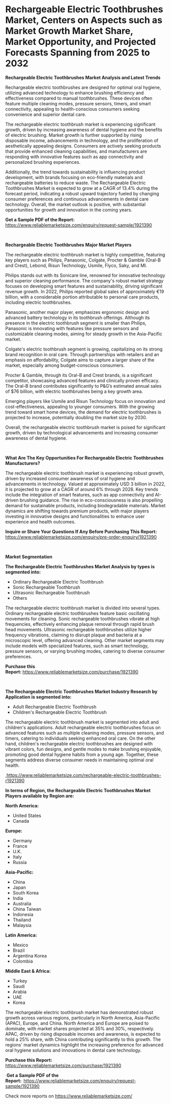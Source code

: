 <p><h1>Rechargeable Electric Toothbrushes Market, Centers on Aspects such as Market Growth Market Share, Market Opportunity, and Projected Forecasts Spanning from 2025 to 2032</h1></p><p><strong>Rechargeable Electric Toothbrushes Market Analysis and Latest Trends</strong></p>
<p><p>Rechargeable electric toothbrushes are designed for optimal oral hygiene, utilizing advanced technology to enhance brushing efficiency and effectiveness compared to manual toothbrushes. These devices often feature multiple cleaning modes, pressure sensors, timers, and smart connectivity, appealing to health-conscious consumers seeking convenience and superior dental care.</p><p>The rechargeable electric toothbrush market is experiencing significant growth, driven by increasing awareness of dental hygiene and the benefits of electric brushing. Market growth is further supported by rising disposable income, advancements in technology, and the proliferation of aesthetically appealing designs. Consumers are actively seeking products that provide enhanced cleaning capabilities, and manufacturers are responding with innovative features such as app connectivity and personalized brushing experiences.</p><p>Additionally, the trend towards sustainability is influencing product development, with brands focusing on eco-friendly materials and rechargeable batteries to reduce waste. The Rechargeable Electric Toothbrushes Market is expected to grow at a CAGR of 13.4% during the forecast period, indicating a robust upward trajectory fueled by changing consumer preferences and continuous advancements in dental care technology. Overall, the market outlook is positive, with substantial opportunities for growth and innovation in the coming years.</p></p>
<p><strong>Get a Sample PDF of the Report:&nbsp;</strong> <a href="https://www.reliablemarketsize.com/enquiry/request-sample/1921390?utm_campaign=3460&utm_medium=2&utm_source=Github&utm_content=ia&utm_term=05042025&utm_id=rechargeable-electric-toothbrushes">https://www.reliablemarketsize.com/enquiry/request-sample/1921390</a></p>
<p>&nbsp;</p>
<p><strong>Rechargeable Electric Toothbrushes Major Market Players</strong></p>
<p><p>The rechargeable electric toothbrush market is highly competitive, featuring key players such as Philips, Panasonic, Colgate, Procter & Gamble (Oral-B and Crest), Lebond, Risun Technology, Usmile, Flyco, Saky, and MI. </p><p>Philips stands out with its Sonicare line, renowned for innovative technology and superior cleaning performance. The company's robust market strategy focuses on developing smart features and sustainability, driving significant revenue growth. In 2022, Philips reported global sales of approximately €19 billion, with a considerable portion attributable to personal care products, including electric toothbrushes.</p><p>Panasonic, another major player, emphasizes ergonomic design and advanced battery technology in its toothbrush offerings. Although its presence in the electric toothbrush segment is smaller than Philips, Panasonic is innovating with features like pressure sensors and customizable cleaning modes, aiming for steady growth in the Asia-Pacific market.</p><p>Colgate's electric toothbrush segment is growing, capitalizing on its strong brand recognition in oral care. Through partnerships with retailers and an emphasis on affordability, Colgate aims to capture a larger share of the market, especially among budget-conscious consumers.</p><p>Procter & Gamble, through its Oral-B and Crest brands, is a significant competitor, showcasing advanced features and clinically proven efficacy. The Oral-B brand contributes significantly to P&G’s estimated annual sales of $76 billion, with electric toothbrushes being a key growth area.</p><p>Emerging players like Usmile and Risun Technology focus on innovation and cost-effectiveness, appealing to younger consumers. With the growing trend toward smart home devices, the demand for electric toothbrushes is projected to increase, potentially doubling the market size by 2030.</p><p>Overall, the rechargeable electric toothbrush market is poised for significant growth, driven by technological advancements and increasing consumer awareness of dental hygiene.</p></p>
<p>&nbsp;</p>
<p><strong>What Are The Key Opportunities For Rechargeable Electric Toothbrushes Manufacturers?</strong></p>
<p><p>The rechargeable electric toothbrush market is experiencing robust growth, driven by increased consumer awareness of oral hygiene and advancements in technology. Valued at approximately USD 3 billion in 2022, it is projected to grow at a CAGR of around 6% through 2028. Key trends include the integration of smart features, such as app connectivity and AI-driven brushing guidance. The rise in eco-consciousness is also propelling demand for sustainable products, including biodegradable materials. Market dynamics are shifting towards premium products, with major players investing in innovative designs and functionalities to enhance user experience and health outcomes.</p></p>
<p><strong>Inquire or Share Your Questions If Any Before Purchasing This Report:</strong> <a href="https://www.reliablemarketsize.com/enquiry/pre-order-enquiry/1921390?utm_campaign=3460&utm_medium=2&utm_source=Github&utm_content=ia&utm_term=05042025&utm_id=rechargeable-electric-toothbrushes">https://www.reliablemarketsize.com/enquiry/pre-order-enquiry/1921390</a></p>
<p>&nbsp;</p>
<p><strong>Market Segmentation</strong></p>
<p><strong>The Rechargeable Electric Toothbrushes Market Analysis by types is segmented into:</strong></p>
<p><ul><li>Ordinary Rechargeable Electric Toothbrush</li><li>Sonic Rechargeable Toothbrush</li><li>Ultrasonic Rechargeable Toothbrush</li><li>Others</li></ul></p>
<p><p>The rechargeable electric toothbrush market is divided into several types. Ordinary rechargeable electric toothbrushes feature basic oscillating movements for cleaning. Sonic rechargeable toothbrushes vibrate at high frequencies, effectively enhancing plaque removal through rapid brush head movements. Ultrasonic rechargeable toothbrushes utilize higher frequency vibrations, claiming to disrupt plaque and bacteria at a microscopic level, offering advanced cleaning. Other market segments may include models with specialized features, such as smart technology, pressure sensors, or varying brushing modes, catering to diverse consumer preferences.</p></p>
<p><strong>Purchase this Report:&nbsp;</strong><a href="https://www.reliablemarketsize.com/purchase/1921390?utm_campaign=3460&utm_medium=2&utm_source=Github&utm_content=ia&utm_term=05042025&utm_id=rechargeable-electric-toothbrushes">https://www.reliablemarketsize.com/purchase/1921390</a></p>
<p>&nbsp;</p>
<p><strong>The Rechargeable Electric Toothbrushes Market Industry Research by Application is segmented into:</strong></p>
<p><ul><li>Adult Rechargeable Electric Toothbrush</li><li>Children's Rechargeable Electric Toothbrush</li></ul></p>
<p><p>The rechargeable electric toothbrush market is segmented into adult and children's applications. Adult rechargeable electric toothbrushes focus on advanced features such as multiple cleaning modes, pressure sensors, and timers, catering to individuals seeking enhanced oral care. On the other hand, children's rechargeable electric toothbrushes are designed with vibrant colors, fun designs, and gentle modes to make brushing enjoyable, promoting good dental hygiene habits from a young age. Together, these segments address diverse consumer needs in maintaining optimal oral health.</p></p>
<p><a href="https://www.reliablemarketsize.com/rechargeable-electric-toothbrushes-r1921390?utm_campaign=3460&utm_medium=2&utm_source=Github&utm_content=ia&utm_term=05042025&utm_id=rechargeable-electric-toothbrushes">&nbsp;https://www.reliablemarketsize.com/rechargeable-electric-toothbrushes-r1921390</a></p>
<p><strong>In terms of Region, the Rechargeable Electric Toothbrushes Market Players available by Region are:</strong></p>
<p>
    <p> <strong> North America: </strong>
        <ul>
            <li>United States</li>
            <li>Canada</li>
        </ul>
        </p> 
    <p> <strong> Europe: </strong>
        <ul>
            <li>Germany</li>
            <li>France</li>
            <li>U.K.</li>
            <li>Italy</li>
            <li>Russia</li>
        </ul>
        </p> 
    <p> <strong> Asia-Pacific: </strong>
        <ul>
            <li>China</li>
            <li>Japan</li>
            <li>South Korea</li>
            <li>India</li>
            <li>Australia</li>
            <li>China Taiwan</li>
            <li>Indonesia</li>
            <li>Thailand</li>
            <li>Malaysia</li>
        </ul>
        </p> 
    <p> <strong> Latin America: </strong>
        <ul>
            <li>Mexico</li>
            <li>Brazil</li>
            <li>Argentina Korea</li>
            <li>Colombia</li>
        </ul>
        </p> 
    <p> <strong> Middle East & Africa: </strong>
        <ul>
            <li>Turkey</li>
            <li>Saudi</li>
            <li>Arabia</li>
            <li>UAE</li>
            <li>Korea</li>
        </ul>
    </p>
    </p>
<p><p>The rechargeable electric toothbrush market has demonstrated robust growth across various regions, particularly in North America, Asia-Pacific (APAC), Europe, and China. North America and Europe are poised to dominate, with market shares projected at 35% and 30%, respectively. APAC, driven by rising disposable incomes and awareness, is expected to hold a 25% share, with China contributing significantly to this growth. The regions' market dynamics highlight the increasing preference for advanced oral hygiene solutions and innovations in dental care technology.</p></p>
<p><strong>Purchase this Report: </strong><a href="https://www.reliablemarketsize.com/purchase/1921390?utm_campaign=3460&utm_medium=2&utm_source=Github&utm_content=ia&utm_term=05042025&utm_id=rechargeable-electric-toothbrushes">https://www.reliablemarketsize.com/purchase/1921390</a></p>
<p>&nbsp;<strong>Get a Sample PDF of the Report:&nbsp;&nbsp;</strong><a href="https://www.reliablemarketsize.com/enquiry/request-sample/1921390?utm_campaign=3460&utm_medium=2&utm_source=Github&utm_content=ia&utm_term=05042025&utm_id=rechargeable-electric-toothbrushes">https://www.reliablemarketsize.com/enquiry/request-sample/1921390</a></p>
<p><strong></strong></p>
<p>Check more reports on <a href="https://www.reliablemarketsize.com/?utm_campaign=3460&utm_medium=2&utm_source=Github&utm_content=ia&utm_term=05042025&utm_id=rechargeable-electric-toothbrushes">https://www.reliablemarketsize.com/</a></p>